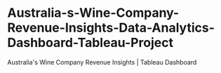 # Australia-s-Wine-Company-Revenue-Insights-Data-Analytics-Dashboard-Tableau-Project
Australia's Wine Company Revenue Insights | Tableau Dashboard
